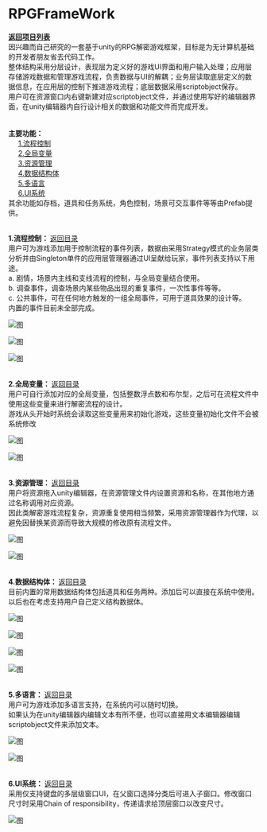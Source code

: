 # RPGFrameWork
<a href="https://github.com/cafel176/ForText"><b>返回项目列表</b></a><br/>
因兴趣而自己研究的一套基于unity的RPG解密游戏框架，目标是为无计算机基础的开发者朋友省去代码工作。<br/>
整体结构采用分层设计，表现层为定义好的游戏UI界面和用户输入处理；应用层存储游戏数据和管理游戏流程，负责数据与UI的解耦；业务层读取底层定义的数据信息，在应用层的控制下推进游戏流程；底层数据采用scriptobject保存。<br/>
用户可在资源窗口内右键新建对应scriptobject文件，并通过使用写好的编辑器界面，在unity编辑器内自行设计相关的数据和功能文件而完成开发。<br>
<br>
<br>
<span id="jump"><b>主要功能：</b></span><br/>
&nbsp;&nbsp;&nbsp;&nbsp;&nbsp;<a href="#jump1">1.流程控制</a><br>
&nbsp;&nbsp;&nbsp;&nbsp;&nbsp;<a href="#jump2">2.全局变量</a><br>
&nbsp;&nbsp;&nbsp;&nbsp;&nbsp;<a href="#jump3">3.资源管理</a><br>
&nbsp;&nbsp;&nbsp;&nbsp;&nbsp;<a href="#jump4">4.数据结构体</a><br>
&nbsp;&nbsp;&nbsp;&nbsp;&nbsp;<a href="#jump5">5.多语言</a><br>
&nbsp;&nbsp;&nbsp;&nbsp;&nbsp;<a href="#jump6">6.UI系统</a><br>
其余功能如存档，道具和任务系统，角色控制，场景可交互事件等等由Prefab提供。<br>

<br/>
<span id="jump1"><b>1.流程控制： </b><a href="#jump">返回目录</a></span><br>
用户可为游戏添加用于控制流程的事件列表，数据由采用Strategy模式的业务层类分析并由Singleton单件的应用层管理器通过UI呈献给玩家，事件列表支持以下用途。<br/>
a. 剧情，场景内主线和支线流程的控制，与全局变量结合使用。<br/>
b. 调查事件，调查场景内某些物品出现的重复事件，一次性事件等等。<br/>
c. 公共事件，可在任何地方触发的一组全局事件，可用于道具效果的设计等。<br/>
内置的事件目前未全部完成。<br/>

![图](pic/13.png)

![图](pic/14.png)

![图](pic/1.png)

<br/>
<span id="jump2"><b>2.全局变量： </b><a href="#jump">返回目录</a></span><br/>
用户可自行添加对应的全局变量，包括整数浮点数和布尔型，之后可在流程文件中使用这些变量来进行解密流程的设计。<br/>
游戏从头开始时系统会读取这些变量用来初始化游戏，这些变量初始化文件不会被系统修改<br/>

![图](pic/8.png)


![图](pic/9.png)

<br/>
<span id="jump3"><b>3.资源管理： </b><a href="#jump">返回目录</a></span><br/>
用户将资源拖入unity编辑器，在资源管理文件内设置资源和名称，在其他地方通过名称调用对应资源。<br/>
因此类解密游戏流程复杂，资源重复使用相当频繁，采用资源管理器作为代理，以避免因替换某资源而导致大规模的修改原有流程文件。<br/>

![图](pic/6.png)


![图](pic/7.png)

<br/>
<span id="jump4"><b>4.数据结构体： </b><a href="#jump">返回目录</a></span><br/>
目前内置的常用数据结构体包括道具和任务两种。添加后可以直接在系统中使用。<br/>
以后也在考虑支持用户自己定义结构数据体。<br/>

![图](pic/3.png)

![图](pic/11.png)

![图](pic/4.png)

![图](pic/12.png)

<br/>
<span id="jump5"><b>5.多语言： </b><a href="#jump">返回目录</a></span><br/>
用户可为游戏添加多语言支持，在系统内可以随时切换。<br/>
如果认为在unity编辑器内编辑文本有所不便，也可以直接用文本编辑器编辑scriptobject文件来添加文本。<br/>

![图](pic/5.png)


![图](pic/10.png)



<br/>
<span id="jump6"><b>6.UI系统： </b><a href="#jump">返回目录</a></span><br/>
采用仅支持键盘的多层级窗口UI，在父窗口选择分类后可进入子窗口。修改窗口尺寸时采用Chain of responsibility，传递请求给顶层窗口以改变尺寸。<br/>

![图](pic/2.png)
